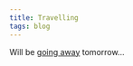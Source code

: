 ```yaml
---
title: Travelling
tags: blog
---
```


Will be [going away](http://typechecked.net/a/news/archives/2006/08/wincent_away_fr.php) tomorrow...
